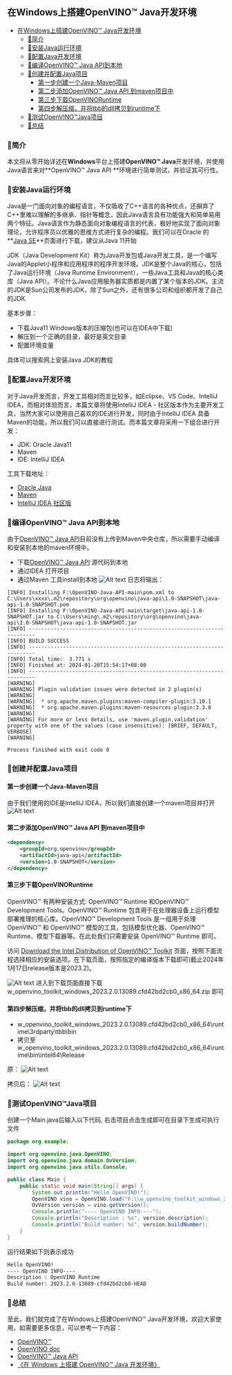 ## 在Windows上搭建OpenVINO™ Java开发环境

- [在Windows上搭建OpenVINO™ Java开发环境](#在windows上搭建openvino-java开发环境)
  - [🧩简介](#简介)
  - [🔮安装Java运行环境](#安装java运行环境)
  - [🎈配置Java开发环境](#配置java开发环境)
  - [🎯编译OpenVINO™ Java API到本地](#编译openvino-java-api到本地)
  - [🎨创建并配置Java项目](#创建并配置java项目)
    - [第一步创建一个Java-Maven项目](#第一步创建一个java-maven项目)
    - [第二步添加OpenVINO™ Java API 到maven项目中](#第二步添加openvino-java-api-到maven项目中)
    - [第三步下载OpenVINORuntime](#第三步下载openvinoruntime)
    - [第四步解压缩，并将tbb的dll拷贝到runtime下](#第四步解压缩并将tbb的dll拷贝到runtime下)
  - [🎁测试OpenVINO™Java项目](#测试openvinojava项目)
  - [🎯总结](#总结)


### 🧩简介

本文将从零开始详述在**Windows**平台上搭建**OpenVINO™ Java**开发环境，并使用Java语言来对**OpenVINO™ Java API **环境进行简单测试，并验证其可行性。

### 🔮安装Java运行环境

Java是一门面向对象的编程语言，不仅吸收了C++语言的各种优点，还摒弃了C++里难以理解的多继承、指针等概念，因此Java语言具有功能强大和简单易用两个特征。Java语言作为静态面向对象编程语言的代表，极好地实现了面向对象理论，允许程序员以优雅的思维方式进行复杂的编程。我们可以在Oracle 的**[Java SE](https://www.oracle.com/cn/java/)**页面进行下载，建议从Java 11开始

JDK（Java Development Kit）称为Java开发包或Java开发工具，是一个编写Java的Applet小程序和应用程序的程序开发环境。JDK是整个Java的核心，包括了Java运行环境（Java Runtime Environment），一些Java工具和Java的核心类库（Java API）。不论什么Java应用服务器实质都是内置了某个版本的JDK。主流的JDK是Sun公司发布的JDK，除了Sun之外，还有很多公司和组织都开发了自己的JDK.

基本步骤：
- 下载Java11 Windows版本的压缩包(也可以在IDEA中下载)
- 解压到一个正确的目录，最好是英文目录
- 配置环境变量

具体可以搜索网上安装Java JDK的教程

### 🎈配置Java开发环境

对于Java开发而言，开发工具相对而言比较多，如Eclipse、VS Code、IntelliJ IDEA，而相对体验而言，本篇文章将使用IntelliJ IDEA - 社区版本作为主要开发工具，当然大家可以使用自己喜欢的IDE进行开发，同时由于IntelliJ IDEA 具备Maven的功能，所以我们可以直接进行测试。而本篇文章将采用一下组合进行开发：
- JDK: Oracle Java11
- Maven
- IDE: IntelliJ IDEA

工具下载地址：
- [Oracle Java]()
- [Maven]()
- [IntelliJ IDEA 社区版]()

### 🎯编译OpenVINO™ Java API到本地
由于[OpenVINO™ Java API]()目前没有上传到Maven中央仓库，所以需要手动编译和安装到本地的maven环境中。

- 下载[OpenVINO™ Java API]() 源代码到本地
- 通过IDEA 打开项目
- 通过Maven 工具install到本地
![Alt text](../pic/java/install_open_vino_2023.2.windows.maven_install.png)
日志将输出：
```
[INFO] Installing F:\OpenVINO-Java-API-main\pom.xml to C:\Users\xxxx\.m2\repository\org\openvino\java-api\1.0-SNAPSHOT\java-api-1.0-SNAPSHOT.pom
[INFO] Installing F:\OpenVINO-Java-API-main\target\java-api-1.0-SNAPSHOT.jar to C:\Users\ming\.m2\repository\org\openvino\java-api\1.0-SNAPSHOT\java-api-1.0-SNAPSHOT.jar
[INFO] ------------------------------------------------------------------------
[INFO] BUILD SUCCESS
[INFO] ------------------------------------------------------------------------
[INFO] Total time:  3.771 s
[INFO] Finished at: 2024-01-20T15:54:17+08:00
[INFO] ------------------------------------------------------------------------
[WARNING] 
[WARNING] Plugin validation issues were detected in 2 plugin(s)
[WARNING] 
[WARNING]  * org.apache.maven.plugins:maven-compiler-plugin:3.10.1
[WARNING]  * org.apache.maven.plugins:maven-resources-plugin:3.3.0
[WARNING] 
[WARNING] For more or less details, use 'maven.plugin.validation' property with one of the values (case insensitive): [BRIEF, DEFAULT, VERBOSE]
[WARNING] 

Process finished with exit code 0
```
### 🎨创建并配置Java项目
#### 第一步创建一个Java-Maven项目
由于我们使用的IDE是IntelliJ IDEA，所以我们直接创建一个maven项目并打开
![Alt text](../pic/java/install_open_vino_create_java_project.png)

#### 第二步添加OpenVINO™ Java API 到maven项目中
```xml
<dependency>
    <groupId>org.openvino</groupId>
    <artifactId>java-api</artifactId>
    <version>1.0-SNAPSHOT</version>
</dependency>
```

#### 第三步下载OpenVINORuntime
OpenVINO™ 有两种安装方式: OpenVINO™ Runtime 和OpenVINO™ Development Tools。OpenVINO™ Runtime 包含用于在处理器设备上运行模型部署推理的核心库。OpenVINO™ Development Tools 是一组用于处理 OpenVINO™ 和 OpenVINO™ 模型的工具，包括模型优化器、OpenVINO™ Runtime、模型下载器等。在此处我们只需要安装 OpenVINO™ Runtime 即可。

访问 [Download the Intel Distribution of OpenVINO™ Toolkit](https://docs.openvino.ai/2023.2/openvino_docs_install_guides_overview.html) 页面，按照下面流程选择相应的安装选项，在下载页面，按照指定的编译版本下载即可(截止2024年1月17日release版本是2023.2)。

![Alt text](../pic/java/install_open_vino_2023.2.windows.png)
进入到下载页面直接下载w_openvino_toolkit_windows_2023.2.0.13089.cfd42bd2cb0_x86_64.zip 即可

#### 第四步解压缩，并将tbb的dll拷贝到runtime下
- w_openvino_toolkit_windows_2023.2.0.13089.cfd42bd2cb0_x86_64\runtime\3rdparty\tbb\bin
- 拷贝至w_openvino_toolkit_windows_2023.2.0.13089.cfd42bd2cb0_x86_64\runtime\bin\intel64\Release

原：
![Alt text](../pic/java/install_open_vino_unzip.png)

拷贝后：
![Alt text](../pic/java/install_open_vino_move_end.png)

### 🎁测试OpenVINO™Java项目
创建一个Main.java后输入以下代码, 右击项目点击生成即可在目录下生成可执行文件
```Java
package org.example;

import org.openvino.java.OpenVINO;
import org.openvino.java.domain.OvVersion;
import org.openvino.java.utils.Console;

public class Main {
    public static void main(String[] args) {
        System.out.println("Hello OpenVINO!");
        OpenVINO vino = OpenVINO.load("F:\\w_openvino_toolkit_windows_2023.2.0.13089.cfd42bd2cb0_x86_64\\runtime\\bin\\intel64\\Release\\openvino_c.dll");
        OvVersion version = vino.getVersion();
        Console.println("---- OpenVINO INFO----");
        Console.println("Description : %s", version.description);
        Console.println("Build number: %s", version.buildNumber);
    }
}
```

运行结果如下则表示成功
```bash
Hello OpenVINO!
---- OpenVINO INFO----
Description : OpenVINO Runtime
Build number: 2023.2.0-13089-cfd42bd2cb0-HEAD
```

### 🎯总结
至此，我们就完成了在Windows上搭建OpenVINO™ Java开发环境，欢迎大家使用，如需要更多信息，可以参考一下内容：

- [OpenVINO™](https://github.com/openvinotoolkit/openvino)
- [OpenVINO doc](https://docs.openvino.ai/2023.2/home.html)
- [OpenVINO™ Java API](https://github.com/Hmm466/OpenVINO-Java-API)
- [《在 Windows 上搭建 OpenVINO™ Java 开发环境》](https://mp.weixin.qq.com/s/Jmvp56oJwZIk6Qnqaj2f8Q)